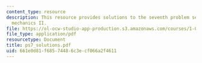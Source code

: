```yaml
---
content_type: resource
description: This resource provides solutions to the seventh problem set on engineering
  mechanics II.
file: https://ol-ocw-studio-app-production.s3.amazonaws.com/courses/1-060-engineering-mechanics-ii-spring-2006/661e0d81f68574486c3ecf066a2f4611_ps7_solutions.pdf
file_type: application/pdf
resourcetype: Document
title: ps7_solutions.pdf
uid: 661e0d81-f685-7448-6c3e-cf066a2f4611
---
```

